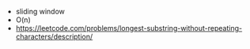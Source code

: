 - sliding window
- O(n)
- https://leetcode.com/problems/longest-substring-without-repeating-characters/description/